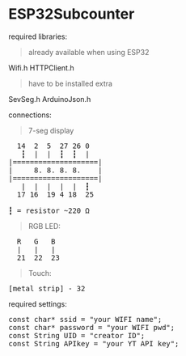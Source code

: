 # ESP32Subcounter
required libraries:
> already available when using ESP32

Wifi.h
HTTPClient.h

> have to be installed extra

SevSeg.h
ArduinoJson.h

connections:
> 7-seg display

<pre>
  14  2  5  27 26 0 
   ┇  |  |  ┇  ┇  |
|====================|
|     8. 8. 8. 8.    |
|====================|
   |  |  |  |  |  ┇  
  17 16  19 4 18  25
  
┇ = resistor ~220 Ω
</pre>
> RGB LED:
<pre>
  R   G   B
  |   |   |
  21  22  23
</pre>
> Touch: 
<pre>
[metal strip] - 32
</pre>

required settings:
<pre>
const char* ssid = "your WIFI name";
const char* password = "your WIFI pwd";
const String UID = "creator ID";
const String APIkey = "your YT API key";
</pre>
